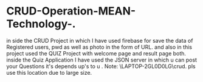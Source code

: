 # CRUD-Operation-MEAN-Technology-.
in side the CRUD Project in which I have used firebase for save the  data of Registered users, pwd as well as photo in the form of URL. and also in this project used the QUIZ Project with welcome page and result page both. inside the Quiz Application I have used the JSON server in which u can post your Questions it's depends up's to u .
Note: \\LAPTOP-2GL0D0LG\crud. pls use this location due to large size.
